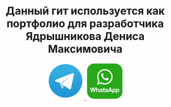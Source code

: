 <div id="header" align="center">
    <h1>Данный гит используется как портфолио для разработчика Ядрышникова Дениса Максимовича</h1>
</div>

<div style="text-align: center;">
    <a href="https://t.me/Denkajska" target="_blank">
        <img src="https://raw.githubusercontent.com/Terps489/Terps489/main/telegram_icon.png" alt="Telegram" style="width:100px;height:auto;">
    </a>
    <a href="https://wa.me/79961248729" target="_blank">
        <img src="https://raw.githubusercontent.com/Terps489/Terps489/main/WhatsApp_icon.png" alt="WhatsApp" style="width:100px;height:auto;">
    </a>
</div>

